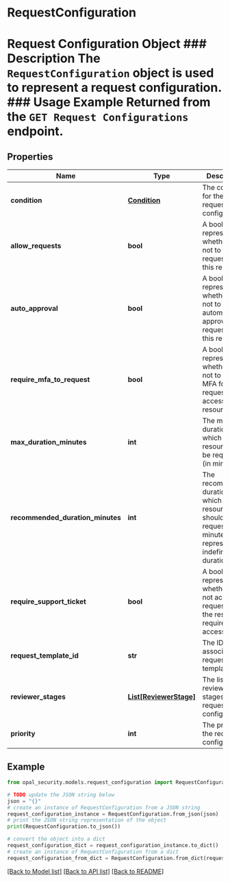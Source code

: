 # RequestConfiguration

# Request Configuration Object ### Description The `RequestConfiguration` object is used to represent a request configuration.  ### Usage Example Returned from the `GET Request Configurations` endpoint.

## Properties

Name | Type | Description | Notes
------------ | ------------- | ------------- | -------------
**condition** | [**Condition**](Condition.md) | The condition for the request configuration. | [optional] 
**allow_requests** | **bool** | A bool representing whether or not to allow requests for this resource. | 
**auto_approval** | **bool** | A bool representing whether or not to automatically approve requests for this resource. | 
**require_mfa_to_request** | **bool** | A bool representing whether or not to require MFA for requesting access to this resource. | 
**max_duration_minutes** | **int** | The maximum duration for which the resource can be requested (in minutes). | [optional] 
**recommended_duration_minutes** | **int** | The recommended duration for which the resource should be requested (in minutes). -1 represents an indefinite duration. | [optional] 
**require_support_ticket** | **bool** | A bool representing whether or not access requests to the resource require an access ticket. | 
**request_template_id** | **str** | The ID of the associated request template. | [optional] 
**reviewer_stages** | [**List[ReviewerStage]**](ReviewerStage.md) | The list of reviewer stages for the request configuration. | 
**priority** | **int** | The priority of the request configuration. | 

## Example

```python
from opal_security.models.request_configuration import RequestConfiguration

# TODO update the JSON string below
json = "{}"
# create an instance of RequestConfiguration from a JSON string
request_configuration_instance = RequestConfiguration.from_json(json)
# print the JSON string representation of the object
print(RequestConfiguration.to_json())

# convert the object into a dict
request_configuration_dict = request_configuration_instance.to_dict()
# create an instance of RequestConfiguration from a dict
request_configuration_from_dict = RequestConfiguration.from_dict(request_configuration_dict)
```
[[Back to Model list]](../README.md#documentation-for-models) [[Back to API list]](../README.md#documentation-for-api-endpoints) [[Back to README]](../README.md)



